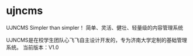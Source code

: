 # ujncms
UJNCMS
Simpler than simpler！
简单、灵活、健壮、轻量级的内容管理系统

UJNCMS是在校学生团队心飞飞自主设计开发的，专为济南大学定制的基础管理系统。
当前版本：V1.0